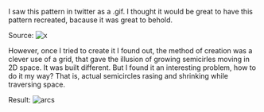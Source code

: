 I saw this pattern in twitter as a .gif. I thought it would be great to have this pattern recreated, bacause it was great to behold.

Source: 
![x](https://x.com/ippsketch/status/1785687019441594679)

However, once I tried to create it I found out, the method of creation was a clever use of a grid, that gave the illusion of growing semicirles moving in 2D space. It was built different. But I found it an interesting problem, how to do it my way? That is, actual semicircles rasing and shrinking while traversing space. 

Result: 
![arcs](./arcs.png)
